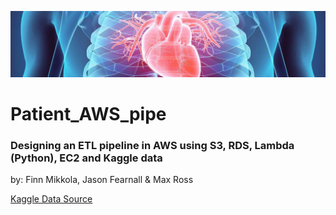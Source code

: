 ![cover_page](./static/dataset-cover.jpg)
# Patient_AWS_pipe

### Designing an ETL pipeline in AWS using S3, RDS, Lambda (Python), EC2 and Kaggle data

by: Finn Mikkola, Jason Fearnall & Max Ross


[Kaggle Data Source](https://www.kaggle.com/datasets/sulianova/cardiovascular-disease-dataset)


